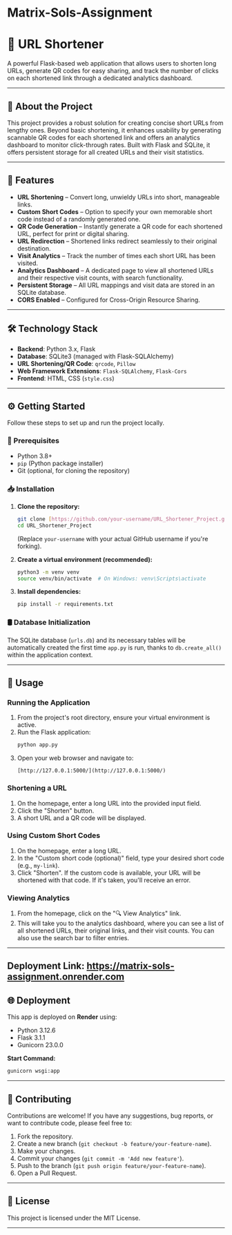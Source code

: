 # Matrix-Sols-Assignment

# 🔗 URL Shortener
A powerful Flask-based web application that allows users to shorten long URLs, generate QR codes for easy sharing, and track the number of clicks on each shortened link through a dedicated analytics dashboard.

---
## 📌 About the Project

This project provides a robust solution for creating concise short URLs from lengthy ones. Beyond basic shortening, it enhances usability by generating scannable QR codes for each shortened link and offers an analytics dashboard to monitor click-through rates. Built with Flask and SQLite, it offers persistent storage for all created URLs and their visit statistics.

---
## 🚀 Features

-   **URL Shortening** – Convert long, unwieldy URLs into short, manageable links.
-   **Custom Short Codes** – Option to specify your own memorable short code instead of a randomly generated one.
-   **QR Code Generation** – Instantly generate a QR code for each shortened URL, perfect for print or digital sharing.
-   **URL Redirection** – Shortened links redirect seamlessly to their original destination.
-   **Visit Analytics** – Track the number of times each short URL has been visited.
-   **Analytics Dashboard** – A dedicated page to view all shortened URLs and their respective visit counts, with search functionality.
-   **Persistent Storage** – All URL mappings and visit data are stored in an SQLite database.
-   **CORS Enabled** – Configured for Cross-Origin Resource Sharing.

---

## 🛠️ Technology Stack

-   **Backend**: Python 3.x, Flask
-   **Database**: SQLite3 (managed with Flask-SQLAlchemy)
-   **URL Shortening/QR Code**: `qrcode`, `Pillow`
-   **Web Framework Extensions**: `Flask-SQLAlchemy`, `Flask-Cors`
-   **Frontend**: HTML, CSS (`style.css`)

---
## ⚙️ Getting Started

Follow these steps to set up and run the project locally.

### 📌 Prerequisites

-   Python 3.8+
-   `pip` (Python package installer)
-   Git (optional, for cloning the repository)

### 📥 Installation

1.  **Clone the repository:**
    ```bash
    git clone [https://github.com/your-username/URL_Shortener_Project.git](https://github.com/your-username/URL_Shortener_Project.git)
    cd URL_Shortener_Project
    ```
    (Replace `your-username` with your actual GitHub username if you're forking).

2.  **Create a virtual environment (recommended):**
    ```bash
    python3 -m venv venv
    source venv/bin/activate  # On Windows: venv\Scripts\activate
    ```

3.  **Install dependencies:**
    ```bash
    pip install -r requirements.txt
    ```

### 🛢️ Database Initialization

The SQLite database (`urls.db`) and its necessary tables will be automatically created the first time `app.py` is run, thanks to `db.create_all()` within the application context.

---

## 🧪 Usage

### Running the Application

1.  From the project's root directory, ensure your virtual environment is active.
2.  Run the Flask application:
    ```bash
    python app.py
    ```
3.  Open your web browser and navigate to:
    ```
    [http://127.0.0.1:5000/](http://127.0.0.1:5000/)
    ```

### Shortening a URL

1.  On the homepage, enter a long URL into the provided input field.
2.  Click the "Shorten" button.
3.  A short URL and a QR code will be displayed.

### Using Custom Short Codes

1.  On the homepage, enter a long URL.
2.  In the "Custom short code (optional)" field, type your desired short code (e.g., `my-link`).
3.  Click "Shorten". If the custom code is available, your URL will be shortened with that code. If it's taken, you'll receive an error.

### Viewing Analytics

1.  From the homepage, click on the "🔍 View Analytics" link.
2.  This will take you to the analytics dashboard, where you can see a list of all shortened URLs, their original links, and their visit counts. You can also use the search bar to filter entries.

---


## Deployment Link:  https://matrix-sols-assignment.onrender.com

## 🌐 Deployment

This app is deployed on **Render** using:

- Python 3.12.6
- Flask 3.1.1
- Gunicorn 23.0.0

**Start Command:**
```bash
gunicorn wsgi:app
```
--- 

## 🤝 Contributing

Contributions are welcome! If you have any suggestions, bug reports, or want to contribute code, please feel free to:

1.  Fork the repository.
2.  Create a new branch (`git checkout -b feature/your-feature-name`).
3.  Make your changes.
4.  Commit your changes (`git commit -m 'Add new feature'`).
5.  Push to the branch (`git push origin feature/your-feature-name`).
6.  Open a Pull Request.

---

## 📄 License

This project is licensed under the MIT License.

---
